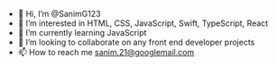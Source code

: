 - 👋 Hi, I’m @SanimG123
- 👀 I’m interested in HTML, CSS, JavaScript, Swift, TypeScript, React
- 🌱 I’m currently learning JavaScript
- 💞️ I’m looking to collaborate on any front end developer projects
- 📫 How to reach me sanim.21@googlemail.com

<!---
SanimG123/SanimG123 is a ✨ special ✨ repository because its `README.md` (this file) appears on your GitHub profile.
You can click the Preview link to take a look at your changes.
--->
